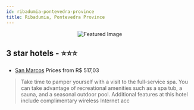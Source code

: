 ```yaml
---
id: ribadumia-pontevedra-province
title: Ribadumia, Pontevedra Province
---
```


<center><img src="https://i.travelapi.com/hotels/4000000/3350000/3345600/3345550/83c592fc_z.jpg" alt="Featured Image" /></center>


##  3 star hotels - ⭐️⭐️⭐️

-    [San Marcos](https://us.hurb.com/hotels/ribadumia/san-marcos-JNP-JP889141?cmp=18055) Prices from R$ 517,03
   > Take time to pamper yourself with a visit to the full-service spa. You can take advantage of recreational amenities such as a spa tub, a sauna, and a seasonal outdoor pool. Additional features at this hotel include complimentary wireless Internet acc
